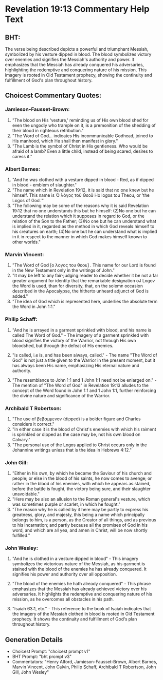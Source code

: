 # Revelation 19:13 Commentary Help Text

## BHT:
The verse being described depicts a powerful and triumphant Messiah, symbolized by his vesture dipped in blood. The blood symbolizes victory over enemies and signifies the Messiah's authority and power. It emphasizes that the Messiah has already conquered his adversaries, highlighting the redemptive and conquering nature of his mission. This imagery is rooted in Old Testament prophecy, showing the continuity and fulfillment of God's plan throughout history.

## Choicest Commentary Quotes:
### Jamieson-Fausset-Brown:
1. "The blood on His 'vesture,' reminding us of His own blood shed for even the ungodly who trample on it, is a premonition of the shedding of their blood in righteous retribution."
2. "The Word of God... indicates His incommunicable Godhead, joined to His manhood, which He shall then manifest in glory."
3. "The Lamb is the symbol of Christ in His gentleness. Who would be afraid of a lamb? Even a little child, instead of being scared, desires to caress it."

### Albert Barnes:
1. "And he was clothed with a vesture dipped in blood - Red, as if dipped in blood - emblem of slaughter."
2. "The name which in Revelation 19:12, it is said that no one knew but he himself. This name is Ὁ λόγος τοῦ Θεοῦ Ho logos tou Theou, or 'the Logos of God.'"
3. "The following may be some of the reasons why it is said Revelation 19:12 that no one understands this but he himself: (2)No one but he can understand the relation which it supposes in regard to God, or the relation of the Son to the Father; (3)No one but he can understand what is implied in it, regarded as the method in which God reveals himself to his creatures on earth; (4)No one but he can understand what is implied in it in respect to the manner in which God makes himself known to other worlds."

### Marvin Vincent:
1. "The Word of God [ο λογος του θεου] . This name for our Lord is found in the New Testament only in the writings of John." 
2. "It may be left to any fair-judging reader to decide whether it be not a far greater argument for identity that the remarkable designation oJ Logov the Word is used, than for diversity, that, on the solemn occasion described in the Apocalypse, the hitherto unheard adjunct of God is added." 
3. "The idea of God which is represented here, underlies the absolute term the Word in John 1:1."

### Philip Schaff:
1. "And he is arrayed in a garment sprinkled with blood, and his name is called The Word of God." - The imagery of a garment sprinkled with blood signifies the victory of the Warrior, not through His own bloodshed, but through the defeat of His enemies. 

2. "Is called, i.e is, and has been always, called." - The name "The Word of God" is not just a title given to the Warrior in the present moment, but it has always been His name, emphasizing His eternal nature and authority. 

3. "The resemblance to John 1:1 and 1 John 1:1 need not be enlarged on." - The mention of "The Word of God" in Revelation 19:13 alludes to the concept of the Word found in John 1:1 and 1 John 1:1, further reinforcing the divine nature and significance of the Warrior.

### Archibald T Robertson:
1. "The use of βεβαμμενον (dipped) is a bolder figure and Charles considers it correct."
2. "In either case it is the blood of Christ's enemies with which his raiment is sprinkled or dipped as the case may be, not his own blood on Calvary."
3. "The personal use of the Logos applied to Christ occurs only in the Johannine writings unless that is the idea in Hebrews 4:12."

### John Gill:
1. "Either in his own, by which he became the Saviour of his church and people; or else in the blood of his saints, he now comes to avenge; or rather in the blood of his enemies, with which he appears as stained, before the battle is fought, the victory being sure, and their slaughter unavoidable."
2. "Here may be also an allusion to the Roman general's vesture, which was sometimes purple or scarlet, in which he fought."
3. "The reason why he is called by it here may be partly to express his greatness, glory, and majesty, this being a name which principally belongs to him, is a person, as the Creator of all things, and as previous to his incarnation; and partly because all the promises of God in his word, and which are all yea, and amen in Christ, will be now shortly fulfilled."

### John Wesley:
1. "And he is clothed in a vesture dipped in blood" - This imagery symbolizes the victorious nature of the Messiah, as his garment is stained with the blood of the enemies he has already conquered. It signifies his power and authority over all opposition.

2. "The blood of the enemies he hath already conquered" - This phrase emphasizes that the Messiah has already achieved victory over his adversaries. It highlights the redemptive and conquering nature of his mission, as he overcomes all obstacles in his path.

3. "Isaiah 63:1, etc." - This reference to the book of Isaiah indicates that the imagery of the Messiah clothed in blood is rooted in Old Testament prophecy. It shows the continuity and fulfillment of God's plan throughout history.


## Generation Details
- Choicest Prompt: "choicest prompt v1"
- BHT Prompt: "bht prompt v3"
- Commentators: "Henry Alford, Jamieson-Fausset-Brown, Albert Barnes, Marvin Vincent, John Calvin, Philip Schaff, Archibald T Robertson, John Gill, John Wesley"
